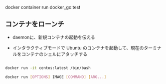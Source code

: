 docker container run docker_go:test




## コンテナをローンチ

* daemonに、新規コンテナの起動を伝える



* インタラクティブモードで Ubuntu のコンテナを起動して、現在のターミナルをコンテナのシェルにアタッチする
```sh

docker run -it centos:latest /bin/bash 

docker run [OPTIONS] IMAGE [COMMAND] [ARG...]
```
